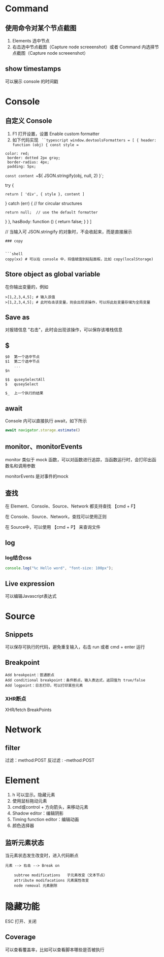 # Command

## 使用命令对某个节点截图

1. Elements 选中节点
2. 右击选中节点截图（Capture node screeenshot）或者 Command 内选择节点截图（Capture node screeenshot）

## show timestamps

可以展示 console 的时间戳

# Console

## 自定义 Console

1. F1 打开设置，设置 Enable custom formatter
2. 如下代码实现 ` ``typescript window.devtoolsFormatters = [ { header: function (obj) { const style =`

  ```
  color: red;
   border: dotted 2px gray;
   border-radius: 4px;
   padding: 5px;
  ```

  `const content =`${ JSON.stringify(obj, null, 2) }`;

  try {

  ```
  return [ 'div', { style }, content ]
  ```

  } catch (err) { // for circular structures

  ```
  return null;  // use the default formatter
  ```

  } }, hasBody: function () { return false; } } ]

// 当输入可 JSON.stringify 的对象时，不会收起来，而是直接展示

````
### copy


```shell
copy(xx) # 可以在 console 中，将值赋值到粘贴面板，比如 copy(localStorage)
````

## Store object as global variable

在你输出变量的，例如

```shell
>[1,2,3,4,5]; # 输入该值
>[1,2,3,4,5]; # 此时右击该变量，则会出现该操作，可以将此处变量存储为全局变量
```

## 

## Save as

对报错信息 "右击"，此时会出现该操作，可以保存该堆栈信息

## $

```typescript
$0  第一个选中节点
$1  第二个选中节点
    ...
$n

$$  quseySelectAll
$   quseySelect

$_  上一个执行的结果
```

## await

Console 内可以直接执行 await，如下所示

```typescript
await navigator.storage.estimate()
```

## monitor、monitorEvents

monitor 类似于 mock 函数，可以对函数进行追踪，当函数运行时，会打印出函数名和调用参数

monitorEvents 是对事件的mock

## 查找

在 Element、Console、Source、Network 都支持查找 【cmd + F】

在 Console、Source、Network，查找可以使用正则

在 Source中，可以使用 【cmd + P】 来查询文件

## log

### log结合css

```typescript
console.log("%c Hello word", "font-size: 100px");
```



## Live expression

可以编辑Javascript表达式

## 

# Source

## Snippets

可以保存可执行的代码，避免重复输入，右击 run 或者 cmd + enter 运行

## Breakpoint

```
Add breakpoint：普通断点
Add conditional breakpoint：条件断点，输入表达式，返回值为 true/false
Add logpoint：日志打印，可以打印某些元素
```



### XHR断点

XHR/fetch BreakPoints

# Network

## filter

过滤：method:POST 反过滤 : -method:POST

# Element

1. h 可以显示。隐藏元素
2. 使用鼠标拖动元素
3. cmd或control + 方向箭头，来移动元素
4. Shadow editor：编辑阴影
5. Timing function editor：编辑动画
6. 颜色选择器

## 监听元素状态

当元素状态发生改变时，进入代码断点

```
元素 --> 右击 --> Break on

    subtree modifications   子元素改变（文本节点）
    attribute modifacations 元素属性改变
    node removal 元素删除
```



# 隐藏功能

ESC 打开、关闭

## Coverage

可以查看覆盖率，比如可以查看脚本哪些是否被执行
